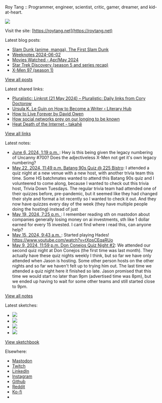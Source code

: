 Roy Tang :: Programmer, engineer, scientist, critic, gamer, dreamer, and kid-at-heart.

![](https://roytang.net/static/img/profile.jpg)

Visit the site: [https://roytang.net](https://roytang.net)

Latest blog posts:

- [Slam Dunk (anime, manga), The First Slam Dunk](https://roytang.net/2024/06/slam-dunk/)
- [Weeknotes 2024-06-02](https://roytang.net/2024/06/weeknotes-06-02/)
- [Movies Watched - Apr/May 2024](https://roytang.net/2024/06/movies-apr-may-2024/)
- [Star Trek Discovery (season 5 and series recap)](https://roytang.net/2024/05/star-trek-discovery/)
- [X-Men 97 (season 1)](https://roytang.net/2024/05/xmen97/)

[View all posts](https://roytang.net/blog)

Latest shared links:

- [Pluralistic: Linkrot (21 May 2024) – Pluralistic: Daily links from Cory Doctorow](https://roytang.net/2024/06/ace797c18284eb7f5126cd3ab00b479d/)
- [Ursula K. Le Guin on How to Become a Writer ‹ Literary  Hub](https://roytang.net/2024/06/4aeed3d203afea4525c4683dabfbe420/)
- [How to Live Forever by David Owen](https://roytang.net/2024/06/ba902665b805819e86f6c2bf9bc09eb9/)
- [How social networks prey on our longing to be known](https://roytang.net/2024/06/d48ab8207bd24d66db05f1a8009de46a/)
- [Heat Death of the Internet - takahē](https://roytang.net/2024/05/25f91615638896511b447b2a9c5d6577/)

[View all links](https://roytang.net/links)

Latest notes:

- [June 6, 2024, 1:19 p.m. ](https://roytang.net/2024/06/l7bxycg/): Hwy is this being given the legacy numbering of Uncanny #700? Does the adjectiveless X-Men not get it&#x27;s own legacy numbering?
- [May 22, 2024, 11:49 p.m. Batang 90s Quiz @ 225 Bistro](https://roytang.net/2024/05/225-bistro-90s-quiz/): I attended a quiz night at a new venue with a new host, with another trivia team this time. Some HS batchmates wanted to attend this Batang 90s quiz and I volunteered to come along, because I wanted to check out this trivia host, Trivia Down Tuesdays. The regular trivia team had attended one of their quizzes before, pre-pandemic, but it seemed like they had changed their style and format a lot recently so I wanted to check it out. And they now have quizzes every day of the week (they have multiple people doing the hosting) instead of just
- [May 19, 2024, 7:25 p.m. ](https://roytang.net/2024/05/112467503584986613/): I remember reading sth on mastodon about companies generally losing money on ai investments, sth like 1 dollar earned for every 15 invested. I cant find where i read this, can anyone help?
- [May 15, 2024, 9:43 a.m. ](https://roytang.net/2024/05/112442565596456714/): Started playing Hades! https://www.youtube.com/watch?v=tXpsCEqaRUo
- [May 9, 2024, 11:59 p.m. Don Conejos Quiz Night #2](https://roytang.net/2024/05/don-conejos-2/): We attended our second quiz night at Don Conejos (the first time was last month). They actually have these quiz nights weekly I think, but so far we have only attended when Jason is hosting. Some other person hosts on the other nights and so far we haven&#x27;t felt up to trying him out. The last time we attended a quiz night here it finished so late. Jason promised that this time we would start no later than 9pm (advertised time was 8pm), but we ended up having to wait for some other teams and still started close to 9pm.

[View all notes](https://roytang.net/notes)

Latest sketches:


- ![](https://roytang.net/media/cache/c3/52/c3524701d7d18fa2b6b280d4437c7ba1.jpg)
- ![](https://roytang.net/media/cache/b8/6e/b86e3f7c5db451a5bf40260cdf52e2c0.jpg)
- ![](https://roytang.net/media/cache/09/11/09119bc377da2a1bf7e9d18251a6b7a6.jpg)
- ![](https://roytang.net/media/cache/3c/7d/3c7d410c1cd355b7897272dd51e3b61a.jpg)

[View sketchbook](https://roytang.net/albums/sketchbook)


Elsewhere:

- [Mastodon](https://indieweb.social/@roytang)
- [Twitch](https://twitch.tv/twitchyroy)
- [LinkedIn](https://www.linkedin.com/in/roytang)
- [Instagram](https://instagram.com/roytang0400)
- [Github](https://github.com/roytang)
- [Reddit](https://reddit.com/u/hungryroy)
- [Ko-fi](https://ko-fi.com/roytang)
- [](mailto:hello@roytang.net)